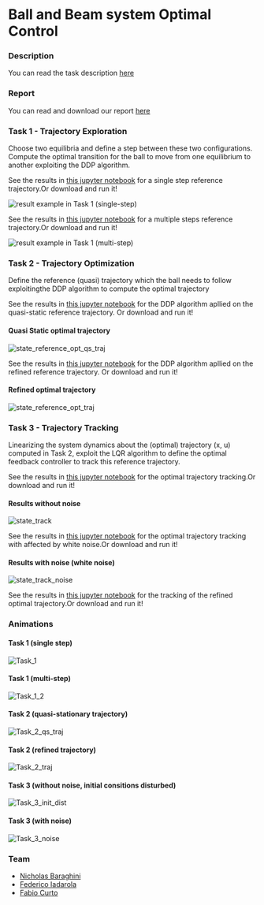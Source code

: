 
# Ball and Beam system Optimal Control 


### Description
You can read the task description [here](https://github.com/NicholasBaraghini/Ball-and-Beam-system-Optimal-Control/files/7913643/OPTCON2021.-Group.21.Ball.and.Beam.project.proposal.pdf)

### Report
You can read and download our report [here](https://github.com/NicholasBaraghini/Ball-and-Beam-system-Optimal-Control/files/8009846/OPTCON_report_.1.pdf)


### Task 1 - Trajectory Exploration
Choose two equilibria and define a step between these two configurations. Compute the optimal transition for the ball to move from one equilibrium to another exploiting the DDP algorithm.

See the results in [this jupyter notebook](https://github.com/NicholasBaraghini/Ball-and-Beam-system-Optimal-Control/blob/main/Project%20Tasks/TASK_1_OPTCON_Grp21_Ball_and_Beam_Project.ipynb) for a single step reference trajectory.Or download and run it!

![result example in Task 1 (single-step)](https://user-images.githubusercontent.com/76887265/152637309-2804d4fb-8cf2-46f0-9086-03e04e94db1c.jpg)

See the results in [this jupyter notebook](https://github.com/NicholasBaraghini/Ball-and-Beam-system-Optimal-Control/blob/main/Project%20Tasks/TASK_1_2_OPTCON_Grp21_Ball_and_Beam_Project.ipynb) for a multiple steps reference trajectory.Or download and run it!

![result example in Task 1 (multi-step)](https://user-images.githubusercontent.com/76887265/152637326-668c6586-be69-4ea3-b21f-b54e193df37e.jpg)



### Task 2 - Trajectory Optimization
Define the reference (quasi) trajectory which the ball needs to follow exploitingthe DDP algorithm to compute the optimal trajectory

See the results in [this jupyter notebook](https://github.com/NicholasBaraghini/Ball-and-Beam-system-Optimal-Control/blob/main/Project%20Tasks/TASK_2_OPTCON_qs_traj_Grp21_Ball_and_Beam_Project.ipynb) for the DDP algorithm apllied on the quasi-static reference trajectory. Or download and run it!

#### Quasi Static optimal trajectory
![state_reference_opt_qs_traj](https://user-images.githubusercontent.com/76887265/152655930-786311ef-dfd4-457c-808e-4bb6c982d023.jpg)

See the results in [this jupyter notebook](https://github.com/NicholasBaraghini/Ball-and-Beam-system-Optimal-Control/blob/main/Project%20Tasks/TASK_2_OPTCON_traj_Grp21_Ball_and_Beam_Project.ipynb) for the DDP algorithm apllied on the refined reference trajectory. Or download and run it!

#### Refined optimal trajectory
![state_reference_opt_traj](https://user-images.githubusercontent.com/76887265/152655936-cdc49d01-8222-4975-abca-f4446bc6a78a.jpg)




### Task 3 - Trajectory Tracking
Linearizing the system dynamics about the (optimal) trajectory (x, u) computed in Task 2, exploit the LQR algorithm to define the optimal feedback controller to track this reference trajectory.

See the results in [this jupyter notebook](https://github.com/NicholasBaraghini/Ball-and-Beam-system-Optimal-Control/blob/main/Project%20Tasks/TASK_3_OPTCON_init_disturbed_Grp21_Ball_and_Beam_Project.ipynb) for the optimal trajectory tracking.Or download and run it!

#### Results without noise
![state_track](https://user-images.githubusercontent.com/76887265/152655804-93e86a13-061b-434b-948c-7aea5ddd021e.jpg)

See the results in [this jupyter notebook](https://github.com/NicholasBaraghini/Ball-and-Beam-system-Optimal-Control/blob/main/Project%20Tasks/TASK_3_OPTCON_noise_Grp21_Ball_and_Beam_Project.ipynb) for the optimal trajectory tracking with affected by white noise.Or download and run it!

#### Results with noise (white noise)
![state_track_noise](https://user-images.githubusercontent.com/76887265/152655809-91a73b2a-ffa4-41a9-8be7-07f998e4568c.jpg)

See the results in [this jupyter notebook](https://github.com/NicholasBaraghini/Ball-and-Beam-system-Optimal-Control/blob/main/Project%20Tasks/TASK_3_OPTCON_traj_Grp21_Ball_and_Beam_Project.ipynb) for the tracking of the refined optimal trajectory.Or download and run it!




### Animations
#### Task 1 (single step)
![Task_1](https://user-images.githubusercontent.com/76887265/152637823-37191b5f-22f0-48da-a62b-400e1c066bf6.gif)

#### Task 1 (multi-step)
![Task_1_2](https://user-images.githubusercontent.com/76887265/152638321-556cf99f-5b52-4d22-a843-bbaaf5055d90.gif)

#### Task 2 (quasi-stationary trajectory)
![Task_2_qs_traj](https://user-images.githubusercontent.com/76887265/152655379-70e10030-dd35-43ef-8c77-49af63dd1256.gif)

#### Task 2 (refined trajectory)
![Task_2_traj](https://user-images.githubusercontent.com/76887265/152655393-a9563583-abd1-4e2a-9e59-7507462c7f25.gif)

#### Task 3 (without noise, initial consitions disturbed)
![Task_3_init_dist](https://user-images.githubusercontent.com/76887265/152655423-54a6b81c-91fc-405d-8b85-77495d0af5db.gif)

#### Task 3 (with noise)
![Task_3_noise](https://user-images.githubusercontent.com/76887265/152655442-06022776-1525-4ed4-aeb7-68bab92952d0.gif)


### Team

- [Nicholas Baraghini](https://github.com/NicholasBaraghini) 
- [Federico Iadarola](https://github.com/fedeiada)
- [Fabio Curto](https://github.com/FabioCurto)
